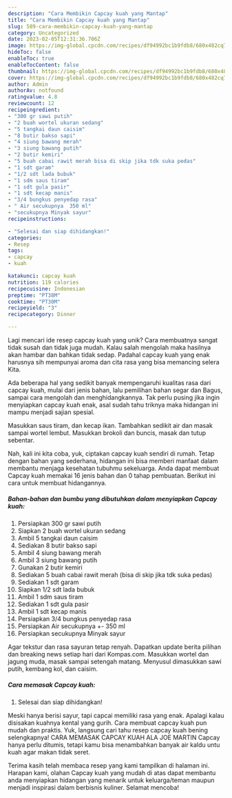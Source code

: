```yaml
---
description: "Cara Membikin Capcay kuah yang Mantap"
title: "Cara Membikin Capcay kuah yang Mantap"
slug: 589-cara-membikin-capcay-kuah-yang-mantap
category: Uncategorized
date: 2023-02-05T12:31:36.706Z
image: https://img-global.cpcdn.com/recipes/df94992bc1b9fdb8/680x482cq70/capcay-kuah-foto-resep-utama.jpg
hideToc: false
enableToc: true
enableTocContent: false
thumbnail: https://img-global.cpcdn.com/recipes/df94992bc1b9fdb8/680x482cq70/capcay-kuah-foto-resep-utama.jpg
cover: https://img-global.cpcdn.com/recipes/df94992bc1b9fdb8/680x482cq70/capcay-kuah-foto-resep-utama.jpg
author: Admin
authorAv: notfound
ratingvalue: 4.8
reviewcount: 12
recipeingredient:
- "300 gr sawi putih"
- "2 buah wortel ukuran sedang"
- "5 tangkai daun caisim"
- "8 butir bakso sapi"
- "4 siung bawang merah"
- "3 siung bawang putih"
- "2 butir kemiri"
- "5 buah cabai rawit merah bisa di skip jika tdk suka pedas"
- "1 sdt garam"
- "1/2 sdt lada bubuk"
- "1 sdm saus tiram"
- "1 sdt gula pasir"
- "1 sdt kecap manis"
- "3/4 bungkus penyedap rasa"
- " Air secukupnya  350 ml"
- "secukupnya Minyak sayur"
recipeinstructions:

- "Selesai dan siap dihidangkan!"
categories:
- Resep
tags:
- capcay
- kuah

katakunci: capcay kuah 
nutrition: 119 calories
recipecuisine: Indonesian
preptime: "PT38M"
cooktime: "PT30M"
recipeyield: "3"
recipecategory: Dinner

---
```





Lagi mencari ide resep capcay kuah yang unik? Cara membuatnya sangat tidak susah dan tidak juga mudah. Kalau salah mengolah maka hasilnya akan hambar dan bahkan tidak sedap. Padahal capcay kuah yang enak harusnya sih mempunyai aroma dan cita rasa yang bisa memancing selera Kita.





Ada beberapa hal yang sedikit banyak mempengaruhi kualitas rasa dari capcay kuah, mulai dari jenis bahan, lalu pemilihan bahan segar dan Bagus, sampai cara mengolah dan menghidangkannya. Tak perlu pusing jika ingin menyiapkan capcay kuah enak,      asal sudah tahu triknya maka hidangan ini mampu menjadi sajian spesial.














Masukkan saus tiram, dan kecap ikan. Tambahkan sedikit air dan masak sampai wortel lembut. Masukkan brokoli dan buncis, masak dan tutup sebentar.






Nah, kali ini kita coba, yuk, ciptakan capcay kuah sendiri di rumah. Tetap dengan bahan yang sederhana, hidangan ini bisa memberi manfaat dalam membantu menjaga kesehatan tubuhmu sekeluarga. Anda dapat membuat Capcay kuah memakai 16 jenis bahan dan 0 tahap pembuatan. Berikut ini cara untuk membuat hidangannya.

<!--inarticleads1-->

##### Bahan-bahan dan bumbu yang dibutuhkan dalam menyiapkan Capcay kuah:

1. Persiapkan 300 gr sawi putih
1. Siapkan 2 buah wortel ukuran sedang
1. Ambil 5 tangkai daun caisim
1. Sediakan 8 butir bakso sapi
1. Ambil 4 siung bawang merah
1. Ambil 3 siung bawang putih
1. Gunakan 2 butir kemiri
1. Sediakan 5 buah cabai rawit merah (bisa di skip jika tdk suka pedas)
1. Sediakan 1 sdt garam
1. Siapkan 1/2 sdt lada bubuk
1. Ambil 1 sdm saus tiram
1. Sediakan 1 sdt gula pasir
1. Ambil 1 sdt kecap manis
1. Persiapkan 3/4 bungkus penyedap rasa
1. Persiapkan  Air secukupnya +- 350 ml
1. Persiapkan secukupnya Minyak sayur


Agar tekstur dan rasa sayuran tetap renyah. Dapatkan update berita pilihan dan breaking news setiap hari dari Kompas.com. Masukkan wortel dan jagung muda, masak sampai setengah matang. Menyusul dimasukkan sawi putih, kembang kol, dan caisim. 

<!--inarticleads2-->

##### Cara memasak Capcay kuah:


1. Selesai dan siap dihidangkan!

Meski hanya berisi sayur, tapi capcai memiliki rasa yang enak. Apalagi kalau disisakan kuahnya kental yang gurih. Cara membuat capcay kuah pun mudah dan praktis. Yuk, langsung cari tahu resep capcay kuah bening selengkapnya! CARA MEMASAK CAPCAY KUAH ALA JOE MARTIN Capcay hanya perlu ditumis, tetapi kamu bisa menambahkan banyak air kaldu untu kuah agar makan tidak seret. 

Terima kasih telah membaca resep yang kami tampilkan di halaman ini. Harapan kami, olahan Capcay kuah yang mudah di atas dapat membantu anda menyiapkan hidangan yang menarik untuk keluarga/teman maupun menjadi inspirasi dalam berbisnis kuliner. Selamat mencoba!
